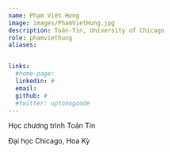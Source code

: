 ```yaml
---
name: Phạm Việt Hưng
image: images/PhamVietHung.jpg
description: Toán-Tin, University of Chicago
role: phamviethung
aliases:


links:
  #home-page: 
  linkedin: #
  email: 
  github: #
  #twitter: uptonogoode
---
```


Học chương trình Toán Tin

Đại học Chicago, Hoa Kỳ
